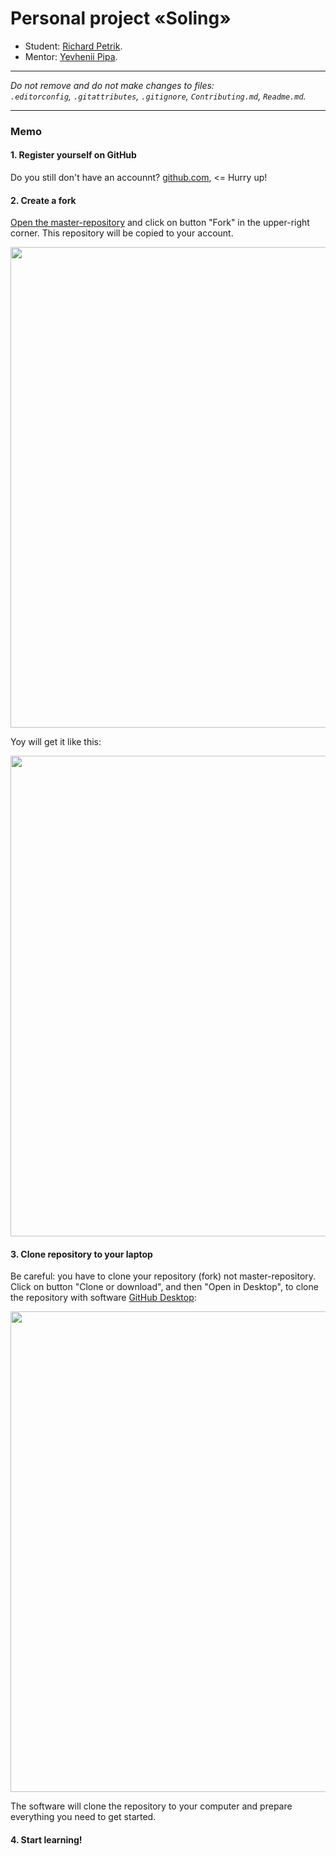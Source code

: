 # Personal project «Soling»

* Student: [Richard Petrik](https://github.com/RiverParsey).
* Mentor: [Yevhenii Pipa](https://github.com/Pipuss).
---

_Do not remove and do not make changes to files:_<br>
_`.editorconfig`, `.gitattributes`, `.gitignore`, `Contributing.md`, `Readme.md`._

---

### Memo

#### 1. Register yourself on GitHub

Do you still don't have an accounnt? [github.com](https://github.com/join), <= Hurry up!

#### 2. Create a fork

[Open the master-repository](https://https://github.com/Pipuss/soling-petryk) and click on button "Fork" in the upper-right corner. This repository will be copied to your account.

<img width="769" alt="" src="https://user-images.githubusercontent.com/10909/29037784-cf833fec-7bad-11e7-8eec-dfe32aac11b1.jpg">

Yoy will get it like this:

<img width="769" alt="" src="https://user-images.githubusercontent.com/10909/29037785-d1363f60-7bad-11e7-99da-f02a2f996a01.jpg">

#### 3. Clone repository to your laptop

Be careful: you have to clone your repository (fork) not master-repository. Click on button "Clone or download", and then "Open in Desktop",
to clone the repository with software [GitHub Desktop](https://desktop.github.com):

<img width="769" alt="" src="https://user-images.githubusercontent.com/10909/29037788-d26a3558-7bad-11e7-9d08-2f9f0f6e467a.jpg">

The software will clone the repository to your computer and prepare everything you need to get started.

#### 4. Start learning!